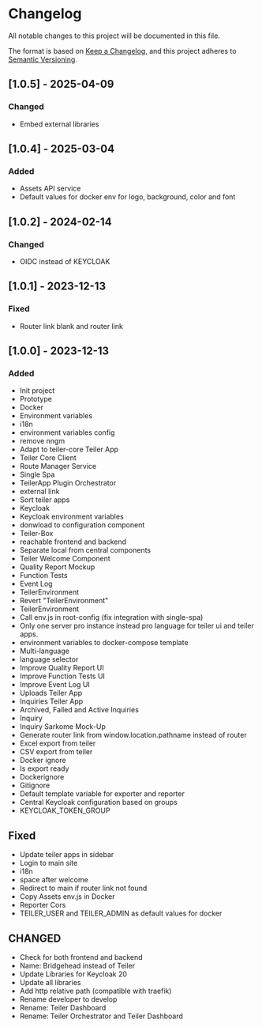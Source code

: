 # Changelog
All notable changes to this project will be documented in this file.

The format is based on [Keep a Changelog](https://keepachangelog.com/en/1.0.0/),
and this project adheres to [Semantic Versioning](https://semver.org/spec/v2.0.0.html).

## [1.0.5] - 2025-04-09
### Changed
- Embed external libraries

## [1.0.4] - 2025-03-04
### Added
- Assets API service
- Default values for docker env for logo, background, color and font

## [1.0.2] - 2024-02-14
### Changed
- OIDC instead of KEYCLOAK

## [1.0.1] - 2023-12-13
### Fixed
- Router link blank and router link

## [1.0.0] - 2023-12-13
### Added
- Init project
- Prototype
- Docker
- Environment variables
- i18n
- environment variables config
- remove nngm
- Adapt to teiler-core Teiler App
- Teiler Core Client
- Route Manager Service
- Single Spa
- TeilerApp Plugin Orchestrator
- external link
- Sort teiler apps
- Keycloak
- Keycloak environment variables
- donwload to configuration component
- Teiler-Box
- reachable frontend and backend
- Separate local from central components
- Teiler Welcome Component
- Quality Report Mockup
- Function Tests
- Event Log
- TeilerEnvironment
- Revert "TeilerEnvironment"
- TeilerEnvironment
- Call env.js in root-config (fix integration with single-spa)
- Only one server pro instance instead pro language for teiler ui and teiler apps.
- environment variables to docker-compose template
- Multi-language
- language selector
- Improve Quality Report UI
- Improve Function Tests UI
- Improve Event Log UI
- Uploads Teiler App
- Inquiries Teiler App
- Archived, Failed and Active Inquiries
- Inquiry
- Inquiry Sarkome Mock-Up
- Generate router link from window.location.pathname instead of router
- Excel export from teiler
- CSV export from teiler
- Docker ignore
- Is export ready
- Dockerignore
- Gitignore
- Default template variable for exporter and reporter
- Central Keycloak configuration based on groups
- KEYCLOAK_TOKEN_GROUP

## Fixed
- Update teiler apps in sidebar
- Login to main site
- i18n
- space after welcome
- Redirect to main if router link not found
- Copy Assets env.js in Docker
- Reporter Cors
- TEILER_USER and TEILER_ADMIN as default values for docker

## CHANGED
- Check for both frontend and backend
- Name: Bridgehead instead of Teiler
- Update Libraries for Keycloak 20
- Update all libraries
- Add http relative path (compatible with traefik)
- Rename developer to develop
- Rename: Teiler Dashboard
- Rename: Teiler Orchestrator and Teiler Dashboard
